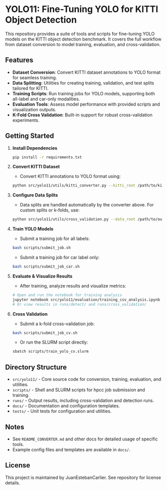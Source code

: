 # YOLO11: Fine-Tuning YOLO for KITTI Object Detection

This repository provides a suite of tools and scripts for fine-tuning YOLO models on the KITTI object detection benchmark. It covers the full workflow from dataset conversion to model training, evaluation, and cross-validation.

## Features
- **Dataset Conversion**: Convert KITTI dataset annotations to YOLO format for seamless training.
- **Data Splitting**: Utilities for creating training, validation, and test splits tailored for KITTI.
- **Training Scripts**: Run training jobs for YOLO models, supporting both all-label and car-only modalities.
- **Evaluation Tools**: Assess model performance with provided scripts and visualization outputs.
- **K-Fold Cross Validation**: Built-in support for robust cross-validation experiments.

## Getting Started
1. **Install Dependencies**
   ```bash
   pip install -r requirements.txt
   ```

2. **Convert KITTI Dataset**
   - Convert KITTI annotations to YOLO format using:
   ```bash
   python src/yolo11/utils/kitti_converter.py --kitti_root /path/to/kitti --yolo_root /path/to/output_yolo --train_split 0.8
   ```

3. **Configure Data Splits**
   - Data splits are handled automatically by the converter above. For custom splits or k-folds, use:
   ```bash
   python src/yolo11/utils/cross_validation.py --data_root /path/to/output_yolo --k_folds 5
   ```

4. **Train YOLO Models**
   - Submit a training job for all labels:
   ```bash
   bash scripts/submit_job.sh
   ```
   - Submit a training job for car label only:
   ```bash
   bash scripts/submit_job_car.sh
   ```

5. **Evaluate & Visualize Results**
   - After training, analyze results and visualize metrics:
   ```bash
   # Open and run the notebook for training analysis
   jupyter notebook src/yolo11/evaluation/training_csv_analysis.ipynb
   # Or view results in runs/detect/ and runs/cross_validation/
   ```

6. **Cross Validation**
   - Submit a k-fold cross-validation job:
   ```bash
   bash scripts/submit_job_cv.sh
   ```
   - Or run the SLURM script directly:
   ```bash
   sbatch scripts/train_yolo_cv.slurm
   ```

## Directory Structure
- `src/yolo11/` - Core source code for conversion, training, evaluation, and utilities.
- `scripts/` - Shell and SLURM scripts for hpcc job submission and training.
- `runs/` - Output results, including cross-validation and detection runs.
- `docs/` - Documentation and configuration templates.
- `tests/` - Unit tests for configuration and utilities.

## Notes
- See `README_CONVERTER.md` and other docs for detailed usage of specific tools.
- Example config files and templates are available in `docs/`.

## License
This project is maintained by JuanEstebanCarlier. See repository for license details.
